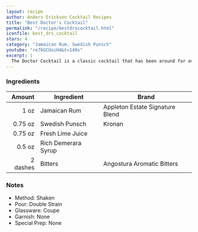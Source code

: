```yaml
---
layout: recipe
author: Anders Erickson Cocktail Recipes
title: "Best Doctor's Cocktail"
permalink: "/recipe/bestdrscocktail.html"
iconfile: best_drs_cocktail
stars: 4
category: "Jamaican Rum, Swedish Punsch"
youtube: "re76GCUoiH4&t=140s"
excerpt: |
  The Doctor Cocktail is a classic cocktail that has been around for over a century. It's a simple yet refreshing drink that's perfect for any occasion.
---
```


### Ingredients

|   Amount | Ingredient          | Brand                           |
| -------: | ------------------- | ------------------------------- |
|     1 oz | Jamaican Rum        | Appleton Estate Signature Blend |
|  0.75 oz | Swedish Punsch      | Kronan                          |
|  0.75 oz | Fresh Lime Juice    |                                 |
|   0.5 oz | Rich Demerara Syrup |                                 |
| 2 dashes | Bitters             | Angostura Aromatic Bitters      |

### Notes

- Method: Shaken
- Pour: Double Strain
- Glassware: Coupe
- Garnish: None
- Special Prep: None
